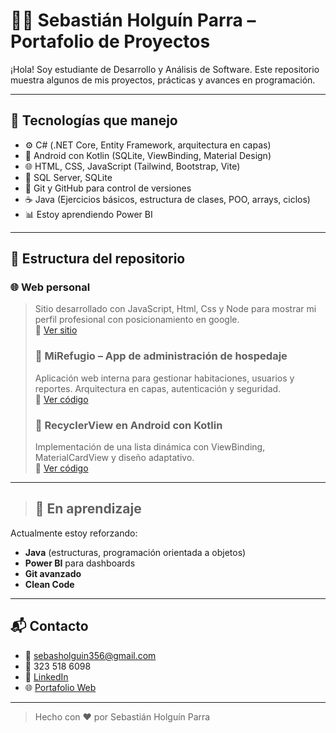 # 👨‍💻 Sebastián Holguín Parra – Portafolio de Proyectos

¡Hola! Soy estudiante de Desarrollo y Análisis de Software. Este repositorio muestra algunos de mis proyectos, prácticas y avances en programación.

---

## 🚀 Tecnologías que manejo
- ⚙️ C# (.NET Core, Entity Framework, arquitectura en capas)
- 📱 Android con Kotlin (SQLite, ViewBinding, Material Design)
- 🌐 HTML, CSS, JavaScript (Tailwind, Bootstrap, Vite)
- 🐘 SQL Server, SQLite
- 🔧 Git y GitHub para control de versiones
- ☕ Java (Ejercicios básicos, estructura de clases, POO, arrays, ciclos)
- 📊 Estoy aprendiendo Power BI 

---

## 📂 Estructura del repositorio
### 🌐 Web personal
> Sitio desarrollado con JavaScript, Html, Css y Node para mostrar mi perfil profesional con posicionamiento en google.  
🔗 [Ver sitio](https://holguin356.github.io/sebasholguinweb)
>
> ### 🎯 MiRefugio – App de administración de hospedaje
> Aplicación web interna para gestionar habitaciones, usuarios y reportes. Arquitectura en capas, autenticación y seguridad.  
🔗 [Ver código](https://github.com/holguin356/MiRefugio)
>
> ### 📱 RecyclerView en Android con Kotlin
> Implementación de una lista dinámica con ViewBinding, MaterialCardView y diseño adaptativo.  
🔗 [Ver código](https://github.com/holguin356/RecyclerView)

---

> ## 🧠 En aprendizaje

Actualmente estoy reforzando:
- **Java** (estructuras, programación orientada a objetos)
- **Power BI** para dashboards
- **Git avanzado**
- **Clean Code**

---

## 📬 Contacto

- 📧 sebasholguin356@gmail.com  
- 📱 323 518 6098  
- 💼 [LinkedIn](https://www.linkedin.com/in/holguin356/)  
- 🌐 [Portafolio Web](https://holguin356.github.io/sebasholguinweb)

---

> Hecho con ❤️ por Sebastián Holguín Parra

